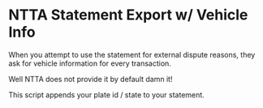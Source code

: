 # NTTA Statement Export w/ Vehicle Info

When you attempt to use the statement for external dispute reasons, they ask
for vehicle information for every transaction.

Well NTTA does not provide it by default damn it!

This script appends your plate id / state to your statement.
